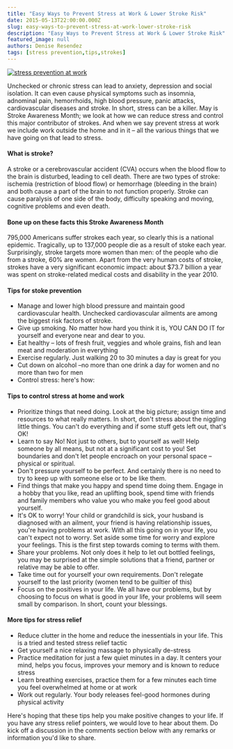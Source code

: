 ```yaml
---
title: "Easy Ways to Prevent Stress at Work & Lower Stroke Risk"
date: 2015-05-13T22:00:00.000Z
slug: easy-ways-to-prevent-stress-at-work-lower-stroke-risk
description: "Easy Ways to Prevent Stress at Work & Lower Stroke Risk"
featured_image: null
authors: Denise Resendez
tags: [stress prevention,tips,strokes]
---
```


[![stress prevention at work](/blog/images/ci-051315-300x250.jpg "Preventing Stress at Work")](/blog/images/ci-051315-300x250.jpg)

Unchecked or chronic stress can lead to anxiety, depression and social isolation. It can even cause physical symptoms such as insomnia, adnominal pain, hemorrhoids, high blood pressure, panic attacks, cardiovascular diseases and stroke. In short, stress can be a killer. May is Stroke Awareness Month; we look at how we can reduce stress and control this major contributor of strokes. And when we say prevent stress at work we include work outside the home and in it – all the various things that we have going on that lead to stress. 

#### What is stroke?

A stroke or a cerebrovascular accident (CVA) occurs when the blood flow to the brain is disturbed, leading to cell death. There are two types of stroke: ischemia (restriction of blood flow) or hemorrhage (bleeding in the brain) and both cause a part of the brain to not function properly. Stroke can cause paralysis of one side of the body, difficulty speaking and moving, cognitive problems and even death. 

#### Bone up on these facts this Stroke Awareness Month

795,000 Americans suffer strokes each year, so clearly this is a national epidemic. Tragically, up to 137,000 people die as a result of stoke each year. Surprisingly, stroke targets more women than men: of the people who die from a stroke, 60% are women. Apart from the very human costs of stroke, strokes have a very significant economic impact: about $73.7 billion a year was spent on stroke-related medical costs and disability in the year 2010\. 

####  Tips for stoke prevention 

* Manage and lower high blood pressure and maintain good cardiovascular health. Unchecked cardiovascular ailments are among the biggest risk factors of stroke.
* Give up smoking. No matter how hard you think it is, YOU CAN DO IT for yourself and everyone near and dear to you.
* Eat healthy – lots of fresh fruit, veggies and whole grains, fish and lean meat and moderation in everything
* Exercise regularly. Just walking 20 to 30 minutes a day is great for you
* Cut down on alcohol –no more than one drink a day for women and no more than two for men
* Control stress: here's how:

#### Tips to control stress at home and work

* Prioritize things that need doing. Look at the big picture; assign time and resources to what really matters. In short, don't stress about the niggling little things. You can't do everything and if some stuff gets left out, that's OK!
* Learn to say No! Not just to others, but to yourself as well! Help someone by all means, but not at a significant cost to you! Set boundaries and don't let people encroach on your personal space – physical or spiritual.
* Don't pressure yourself to be perfect. And certainly there is no need to try to keep up with someone else or to be like them.
* Find things that make you happy and spend time doing them. Engage in a hobby that you like, read an uplifting book, spend time with friends and family members who value you who make you feel good about yourself.
* It's OK to worry! Your child or grandchild is sick, your husband is diagnosed with an ailment, your friend is having relationship issues, you're having problems at work. With all this going on in your life, you can't expect not to worry. Set aside some time for worry and explore your feelings. This is the first step towards coming to terms with them.
* Share your problems. Not only does it help to let out bottled feelings, you may be surprised at the simple solutions that a friend, partner or relative may be able to offer.
* Take time out for yourself your own requirements. Don't relegate yourself to the last priority (women tend to be guiltier of this)
* Focus on the positives in your life. We all have our problems, but by choosing to focus on what is good in your life, your problems will seem small by comparison. In short, count your blessings.

#### More tips for stress relief 

* Reduce clutter in the home and reduce the inessentials in your life. This is a tried and tested stress relief tactic
* Get yourself a nice relaxing massage to physically de-stress
* Practice meditation for just a few quiet minutes in a day. It centers your mind, helps you focus, improves your memory and is known to reduce stress
* Learn breathing exercises, practice them for a few minutes each time you feel overwhelmed at home or at work
* Work out regularly. Your body releases feel-good hormones during physical activity

Here's hoping that these tips help you make positive changes to your life. If you have any stress relief pointers, we would love to hear about them. Do kick off a discussion in the comments section below with any remarks or information you'd like to share.